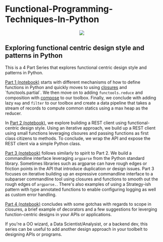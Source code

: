 # Functional-Programming-Techniques-In-Python


<div style="text-align:center"><img src="https://raw.githubusercontent.com/mpkocher/Functional-Programming-Techniques-In-Python/main/logo.png" /></div>

## Exploring functional centric design style and patterns in Python


This is a 4 Part Series that explores functional centric design style and patterns in Python.


[Part 1 (notebook)](https://github.com/mpkocher/Functional-Programming-Techniques-In-Python/blob/main/Functional-Python-Part-1.ipynb) starts with different mechanisms of how to define functions in Python and quickly moves to using [closures](https://en.wikipedia.org/wiki/Closure_(computer_programming)) and `functools.partial`. We then move on to adding `functools.reduce` and  composition with [compose](https://gist.github.com/mpkocher/9896022) to our toolbox. Finally, we conclude with adding lazy `map` and `filter` to our toolbox and create a data pipeline that takes a stream of records to compute common statics using a max heap as the reducer. 

In [Part 2 (notebook)](https://github.com/mpkocher/Functional-Programming-Techniques-In-Python/blob/main/Functional-Python-Part-2.ipynb), we explore building a REST client using functional-centric design style. Using an iterative approach, we build up a REST client using small functions leveraging clsoures and passing functions as first class citizens to methods. To conclude, we wrap the API and expose the REST client via a simple Python class.

[Part 3 (notebook)](https://github.com/mpkocher/Functional-Programming-Techniques-In-Python/blob/main/Functional-Python-Part-3.ipynb) follows similarly to spirit to Part 2. We build a commandline interface leveraging `argparse` from the Python standard library. Sometimes libraries such as argparse can have rough edges or friction points in the API that introduce duplication or design issues. Part 3 focuses on iterative building up an expressive commandline interface to a subparser commandline tool using closures and functions to smooth out the rough edges of `argparse.`. There's also examples of using a Strategy-ish pattern with type annotated functions to enable configuring logging as well as custom error handling. 

[Part 4 (notebook)](https://github.com/mpkocher/Functional-Programming-Techniques-In-Python/blob/main/Functional-Python-Part-4.ipynb) concludes with some gotchas with regards to scope in closures, a brief example of decorators and a few suggestions for leverging function-centric designs in your APIs or applications. 

If you're a OO wizard, a Data Scientist/Analysist, or a backend dev, this series can be useful to add another design approach in your toolbelt to designing APIs or programs. 

